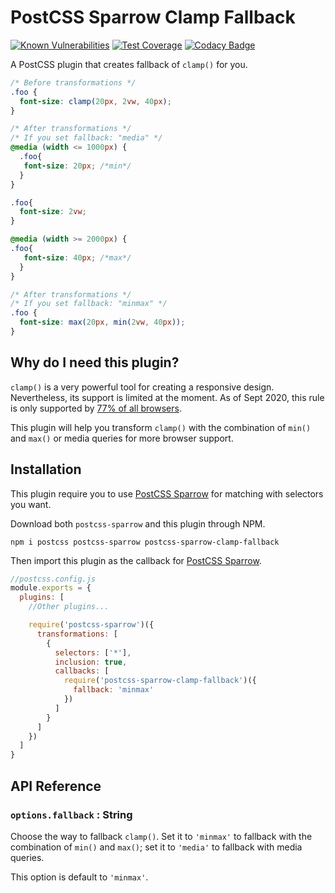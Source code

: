 # PostCSS Sparrow Clamp Fallback

[![Known Vulnerabilities](https://snyk.io/test/github/winston0410/postcss-sparrow-clamp-fallback/badge.svg?targetFile=package.json)](https://snyk.io/test/github/winston0410/postcss-sparrow-clamp-fallback?targetFile=package.json) [![Test Coverage](https://api.codeclimate.com/v1/badges/197685e0ce4442a09dc5/test_coverage)](https://codeclimate.com/github/winston0410/postcss-sparrow-clamp-fallback/test_coverage) [![Codacy Badge](https://app.codacy.com/project/badge/Grade/3c9e4b7149f040199bff83165f61ac17)](https://www.codacy.com/manual/winston0410/postcss-sparrow-clamp-fallback/dashboard?utm_source=github.com&utm_medium=referral&utm_content=winston0410/postcss-sparrow-clamp-fallback&utm_campaign=Badge_Grade) 

<!-- [![Maintainability](https://api.codeclimate.com/v1/badges/197685e0ce4442a09dc5/maintainability)](https://codeclimate.com/github/winston0410/postcss-sparrow-clamp-fallback/maintainability) -->

 A PostCSS plugin that creates fallback of `clamp()` for you.

```css
/* Before transformations */
.foo {
  font-size: clamp(20px, 2vw, 40px);
}
```

```css
/* After transformations */
/* If you set fallback: "media" */
@media (width <= 1000px) {
  .foo{
   font-size: 20px; /*min*/
  }
}

.foo{
  font-size: 2vw;
}

@media (width >= 2000px) {
.foo{
   font-size: 40px; /*max*/
  }
}
```

```css
/* After transformations */
/* If you set fallback: "minmax" */
.foo {
  font-size: max(20px, min(2vw, 40px));
}
```

## Why do I need this plugin?

`clamp()` is a very powerful tool for creating a responsive design. Nevertheless, its support is limited at the moment. As of Sept 2020, this rule is only supported by [77% of all browsers](https://caniuse.com/?search=clamp()).

This plugin will help you transform `clamp()` with the combination of `min()` and `max()` or media queries for more browser support.

## Installation

This plugin require you to use [PostCSS Sparrow](https://www.npmjs.com/package/postcss-sparrow) for matching with selectors you want.

Download both `postcss-sparrow` and this plugin through NPM.

```shell
npm i postcss postcss-sparrow postcss-sparrow-clamp-fallback
```

Then import this plugin as the callback for [PostCSS Sparrow](https://www.npmjs.com/package/postcss-sparrow).

```javascript
//postcss.config.js
module.exports = {
  plugins: [
    //Other plugins...

    require('postcss-sparrow')({
      transformations: [
        {
          selectors: ['*'],
          inclusion: true,
          callbacks: [
            require('postcss-sparrow-clamp-fallback')({
              fallback: 'minmax'
            })
          ]
        }
      ]
    })
  ]
}
```

## API Reference

### `options.fallback` : String

Choose the way to fallback `clamp()`. Set it to `'minmax'` to fallback with the combination of `min()` and `max()`; set it to `'media'` to fallback with media queries.

This option is default to `'minmax'`.

